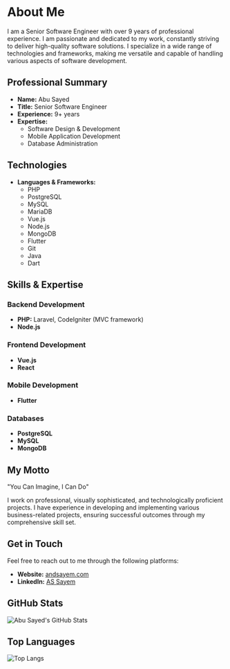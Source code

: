 # About Me

I am a Senior Software Engineer with over 9 years of professional experience. I am passionate and dedicated to my work, constantly striving to deliver high-quality software solutions. I specialize in a wide range of technologies and frameworks, making me versatile and capable of handling various aspects of software development.

## Professional Summary

- **Name:** Abu Sayed 
- **Title:** Senior Software Engineer
- **Experience:** 9+ years
- **Expertise:**
  - Software Design & Development
  - Mobile Application Development
  - Database Administration


## Technologies

- **Languages & Frameworks:**
  - PHP
  - PostgreSQL
  - MySQL
  - MariaDB
  - Vue.js
  - Node.js
  - MongoDB
  - Flutter
  - Git
  - Java
  - Dart 

## Skills & Expertise

### Backend Development
- **PHP:** Laravel, CodeIgniter (MVC framework)
- **Node.js**

### Frontend Development
- **Vue.js**
- **React**

### Mobile Development
- **Flutter**

### Databases
- **PostgreSQL**
- **MySQL**
- **MongoDB**

## My Motto
"You Can Imagine, I Can Do"

I work on professional, visually sophisticated, and technologically proficient projects. I have experience in developing and implementing various business-related projects, ensuring successful outcomes through my comprehensive skill set.

## Get in Touch
Feel free to reach out to me through the following platforms:

- **Website:** [andsayem.com](https://andsayem.com)
- **LinkedIn:** [AS Sayem](https://www.linkedin.com/in/andsayem)   

## GitHub Stats
![Abu Sayed's GitHub Stats](https://github-readme-stats.vercel.app/api?username=andsayem&show_icons=true&theme=radical)

## Top Languages
![Top Langs](https://github-readme-stats.vercel.app/api/top-langs/?username=andsayem&layout=compact&theme=radical)
